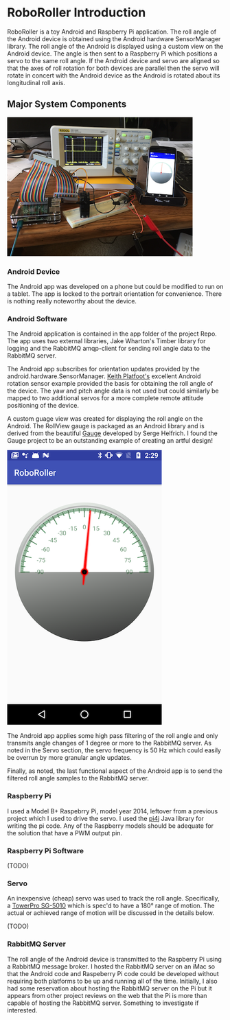 # RoboRoller Introduction 
RoboRoller is a toy Android and Raspberry Pi application. The roll angle of the Android device is obtained using the Android hardware SensorManager library. The roll angle of the Android is displayed using a custom view on the Android device. The angle is then sent to a Raspberry Pi which positions a servo to the same roll angle. If the Android device and servo are aligned so that the axes of roll rotation for both devices are parallel then the servo will rotate in concert with the Android device as the Android is rotated about its longitudinal roll axis.  

## Major System Components
![System Components](docs/readmeImages/system.png)

### Android Device
The Android app was developed on a phone but could be modified to run on a tablet. The app is locked to the portrait orientation for convenience. There is nothing really noteworthy about the device.

### Android Software
The Android application is contained in the app folder of the project Repo. The app uses two external libraries, Jake Wharton's Timber library for logging and the RabbitMQ amqp-client for sending roll angle data to the RabbitMQ server.

The Android app subscribes for orientation updates provided by the android.hardware.SensorManager. [Keith Platfoot's](https://tinyurl.com/y9ayq2cn) excellent Android rotation sensor example provided the basis for obtaining the roll angle of the device. The yaw and pitch angle data is not used but could similarly be mapped to two additional servos for a more complete remote attitude positioning of the device.

A custom guage view was created for displaying the roll angle on the Android. The RollView gauge is packaged as an Android library and is derived from the beautiful [Gauge](https://tinyurl.com/yc9qf7ht) developed by Serge Helfrich. I found the Gauge project to be an outstanding example of creating an artful design!

![Roll Angle](docs/readmeImages/robo-gauge.png)  
  
  

The Android app applies some high pass filtering of the roll angle and only transmits angle changes of 1 degree or more to the RabbitMQ server. As noted in the Servo section, the servo frequency is 50 Hz which could easily be overrun by more granular angle updates.

Finally, as noted, the last functional aspect of the Android app is to send the filtered roll angle samples to the RabbitMQ server.


### Raspberry Pi
I used a Model B+ Raspebrry Pi, model year 2014, leftover from a previous project which I used to drive the servo. I used the [pi4j](http://pi4j.com/) Java library for writing the pi code. Any of the Raspberry models should be adequate for the solution that have a PWM output pin. 

### Raspberry Pi Software
(TODO)


### Servo
An inexpensive (cheap) servo was used to track the roll angle. Specifically, a [TowerPro SG-5010](https://tinyurl.com/ya6trczd) which is spec'd to have a 180&deg; range of motion. The actual or achieved range of motion will be discussed in the details below.

(TODO)

### RabbitMQ Server
The roll angle of the Android device is transmitted to the Raspberry Pi using a RabbitMQ message broker. I hosted the RabbitMQ server on an iMac so that the Android code and Raspeberry Pi code could be developed without requiring both platforms to be up and running all of the time. Initially, I also had some reservation about hosting the RabbitMQ server on the Pi but it appears from other project reviews on the web that the Pi is more than capable of hosting the RabbitMQ server. Something to investigate if interested.






